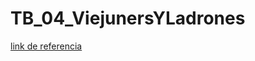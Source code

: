 # TB_04_ViejunersYLadrones

[link de referencia](https://github.com/TheBridge-FullStackDeveloper/html-pp-formularios)